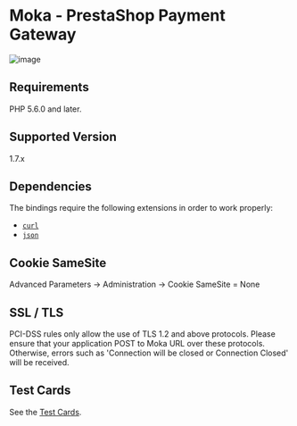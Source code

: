 # Moka - PrestaShop Payment Gateway

![image](https://optimisthub.com/cdn/moka/moka-prestashop-plugin.jpg)

## Requirements

PHP 5.6.0 and later.

## Supported Version 

1.7.x

## Dependencies

The bindings require the following extensions in order to work properly:

-   [`curl`](https://secure.php.net/manual/en/book.curl.php)
-   [`json`](https://secure.php.net/manual/en/book.json.php)

## Cookie SameSite

Advanced Parameters -> Administration -> Cookie SameSite = None

## SSL / TLS
PCI-DSS rules only allow the use of TLS 1.2 and above protocols. Please ensure that your application POST to Moka URL over these protocols. Otherwise, errors such as 'Connection will be closed or Connection Closed' will be received.

## Test Cards

See the [Test Cards](https://developer.moka.com/home.php?page=test-kartlari).
